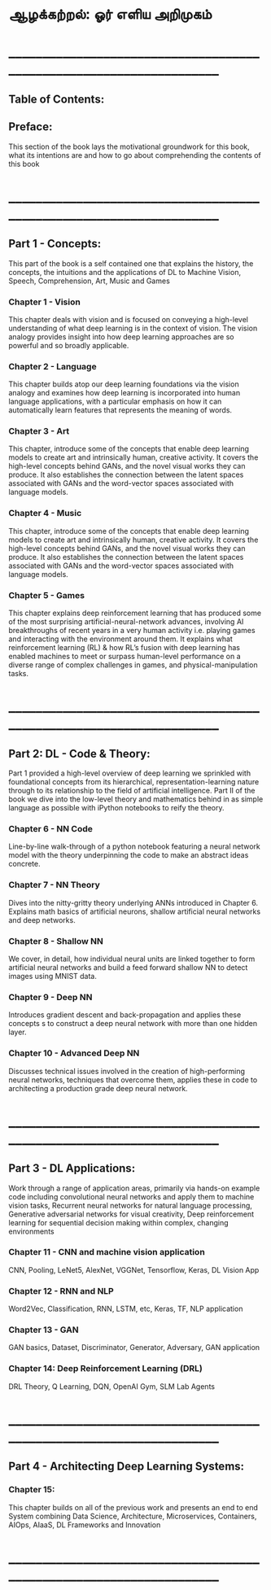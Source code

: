 # ஆழக்கற்றல்:  ஓர் எளிய அறிமுகம்
# ____________________________________________________________________

## Table of Contents:
## Preface: 
This section of the book lays the motivational groundwork for this book, what its intentions are and how to go about comprehending the contents of this book

# ____________________________________________________________________
## Part 1 - Concepts:
This part of the book is a self contained one that explains the history, the concepts, the intuitions and the applications of DL to Machine Vision, Speech, Comprehension, Art, Music and Games 

### Chapter 1 - Vision
This chapter deals with vision and is focused on conveying a high-level understanding of what deep learning is in the context of vision. The vision analogy provides insight into how deep learning approaches are so powerful and so broadly applicable.

### Chapter 2 - Language
This chapter builds atop our deep learning foundations  via the vision analogy and examines how deep learning is incorporated into human language applications, with a particular emphasis on how it can automatically learn features that represents the meaning of words.

### Chapter 3 - Art
This chapter, introduce some of the concepts that enable deep learning models to create art and intrinsically human, creative activity. It covers the high-level concepts behind GANs, and  the novel visual works they can produce. It also establishes the connection between the latent spaces associated with GANs and the word-vector spaces associated with language models.

### Chapter 4 - Music
This chapter, introduce some of the concepts that enable deep learning models to create art and intrinsically human, creative activity. It covers the high-level concepts behind GANs, and  the novel visual works they can produce. It also establishes the connection between the latent spaces associated with GANs and the word-vector spaces associated with language models.

### Chapter 5 - Games
This chapter explains deep reinforcement learning that has produced some of the most surprising artificial-neural-network advances, involving AI breakthroughs of recent years in a very human activity i.e. playing games and interacting with the environment around them. It explains what reinforcement learning (RL) & how RL’s fusion with deep learning has enabled machines to meet or surpass human-level performance on a diverse range of complex challenges in games, and physical-manipulation tasks.
# ____________________________________________________________________

## Part 2: DL - Code & Theory:  
Part 1 provided a high-level overview of deep learning we sprinkled with foundational  concepts from its hierarchical, representation-learning nature through to its relationship to the field of artificial intelligence.  Part II of the book we dive into the low-level theory and mathematics behind in as simple language as possible with iPython notebooks to reify the theory.

### Chapter 6 - NN Code
Line-by-line walk-through of a python notebook featuring a neural network model with the theory underpinning the code to make an abstract ideas concrete.

### Chapter 7 - NN Theory 
Dives into the nitty-gritty theory underlying ANNs  introduced in Chapter 6. Explains  math basics of artificial neurons,  shallow artificial neural networks and  deep networks.

### Chapter 8 - Shallow NN
We cover, in detail, how individual neural units are linked together to form artificial neural networks and build a feed forward shallow NN  to detect images using MNIST data.

### Chapter 9 - Deep NN
Introduces gradient descent and back-propagation and applies these concepts s to  construct a deep neural network with more than one hidden layer.

### Chapter 10 - Advanced Deep NN 
Discusses technical issues involved in the creation of high-performing neural networks, techniques that overcome them, applies these in code to architecting a production grade  deep neural network.

# ____________________________________________________________________

## Part 3 - DL Applications:
Work through a range of application areas, primarily via hands-on example code including convolutional neural networks and apply them to machine vision tasks, Recurrent neural networks for natural language processing, Generative adversarial networks for visual creativity,  Deep reinforcement learning for sequential decision making within complex, changing environments

### Chapter 11 - CNN and machine vision application
CNN, Pooling, LeNet5, AlexNet, VGGNet, Tensorflow, Keras, DL Vision App

### Chapter 12 - RNN and NLP
Word2Vec, Classification, RNN, LSTM, etc, Keras, TF,  NLP application

### Chapter 13 - GAN
GAN basics, Dataset, Discriminator, Generator, Adversary, GAN application

### Chapter 14: Deep Reinforcement Learning (DRL)
DRL Theory, Q Learning, DQN, OpenAI Gym, SLM Lab Agents

# ____________________________________________________________________

## Part 4 - Architecting Deep Learning Systems:
### Chapter 15: 
This chapter builds on all of the previous work and presents an end to end System combining Data Science, Architecture, Microservices, Containers, AIOps, AIaaS, DL Frameworks and Innovation 

# ____________________________________________________________________









